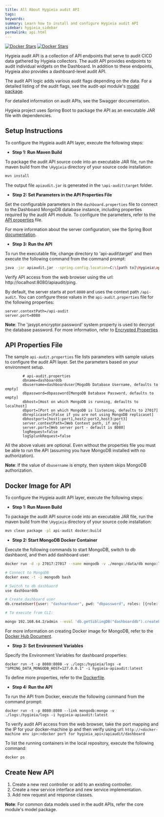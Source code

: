 ```yaml
---
title: All About Hygieia audit API
tags:
keywords:
summary: Learn how to install and configure Hygieia audit API
sidebar: hygieia_sidebar
permalink: api.html
---
```

[![Docker Stars](https://img.shields.io/docker/stars/capitalone/hygieia-api.svg)](https://hub.docker.com/r/capitalone/hygieia-api/)
[![Docker Stars](https://img.shields.io/docker/pulls/capitalone/hygieia-api.svg)](https://hub.docker.com/r/capitalone/hygieia-api/)

Hygieia audit API is a collection of API endpoints that serve to audit CICD data gathered by Hygieia collectors. The audit API provides endpoints to audit individual widgets on the Dashboard. In addition to these endpoints, Hygieia also provides a dashboard-level audit API. 

The audit API logic adds various audit flags depending on the data. For a  detailed listing of the audit flags, see the audit-api module's [model package](https://github.com/capitalone/Hygieia/blob/master/api-audit/src/main/java/com/capitalone/dashboard/model/AuditStatus.java).

For detailed information on audit APIs, see the Swagger documentation. 

Hygieia project uses Spring Boot to package the API as an executable JAR file with dependencies.

## Setup Instructions

To configure the Hygieia audit API layer, execute the following steps:

*	**Step 1: Run Maven Build**

To package the audit API source code into an executable JAR file, run the maven build from the `\Hygieia` directory of your source code installation:

```bash
mvn install
```

The output file `apiaudit.jar` is generated in the `\api-audit\target` folder.

*	**Step 2: Set Parameters in the API Properties File**

Set the configurable parameters in the `dashboard.properties` file to connect to the Dashboard MongoDB database instance, including properties required by the audit API module. To configure the parameters, refer to the [API properties](#api-properties-file) file.

For more information about the server configuration, see the Spring Boot [documentation](http://docs.spring.io/spring-boot/docs/current-SNAPSHOT/reference/htmlsingle/#boot-features-external-config-application-property-files).

*	**Step 3: Run the API**

To run the executable file, change directory to 'api-audit\target' and then execute the following command from the command prompt:

```bash
java -jar apiaudit.jar --spring.config.location=C:\[path to]\Hygieia\api-audit\api-audit.properties
```
Verify API access from the web browser using the url: http://localhost:8080/apiaudit/ping.

By default, the server starts at port `8080` and uses the context path `/api-audit`. You can configure these values in the `api-audit.properties` file for the following properties:

```properties
server.contextPath=/api-audit
server.port=8080
```

**Note**: The 'jasypt.encryptor.password' system property is used to decrypt the database password. For more information, refer to [Encrypted Properties](https://github.com/capitalone/Hygieia/blob/gh-pages/pages/hygieia/api/api.md#encrypted-properties)

## API Properties File

The sample `api-audit.properties` file lists parameters with sample values to configure the audit API layer. Set the parameters based on your environment setup.

```properties
		# api-audit.properties
		dbname=dashboarddb
		dbusername=dashboarduser[MogoDb Database Username, defaults to empty]
		dbpassword=dbpassword[MongoDB Database Password, defaults to empty]
		dbhost=[Host on which MongoDB is running, defaults to localhost]
		dbport=[Port on which MongoDB is listening, defaults to 27017]
		dbreplicaset=[False if you are not using MongoDB replicaset]
		dbhostport=[host1:port1,host2:port2,host3:port3]
		server.contextPath=[Web Context path, if any]
		server.port=[Web server port - default is 8080]
		logRequest=false
		logSplunkRequest=false
```

All the above values are optional. Even without the properties file you must be able to run the API (assuming you have MongoDB installed with no authorization).

**Note**: If the value of `dbusername` is empty, then system skips MongoDB authorization.

## Docker Image for API

To configure the Hygieia audit API layer, execute the following steps:

*	**Step 1: Run Maven Build**

To package the audit API source code into an executable JAR file, run the maven build from the `\Hygieia` directory of your source code installation:

```bash
mvn clean package -pl api-audit docker:build
```
*	**Step 2: Start MongoDB Docker Container**

Execute the following commands to start MongoDB, switch to db dashbaord, and then add dashboard user:

``` bash
docker run -d -p 27017:27017 --name mongodb -v ./mongo:/data/db mongo:latest  mongod --smallfiles

# Connect to MongoDB
docker exec -t -i mongodb bash

# Switch to db dashbaord
use dashboarddb

# Create dashboard user
db.createUser({user: "dashoarduser", pwd: "dbpassword", roles: [{role: "readWrite", db: "dashboarddb"}]})

# To execute from CLI:

mongo 192.168.64.2/admin --eval 'db.getSiblingDB("dashboarddb").createUser({user: "dashboarduser", pwd: "dbpassword", roles: [{role: "readWrite", db: "dashboarddb"}]})'
```

For more information on creating Docker image for MongoDB, refer to the [Docker Hub Document](https://hub.docker.com/r/library/mongo/).

*   **Step 3: Set Environment Variables**

Specify the Environment Variables for dashboard properties:

```
docker run -t -p 8080:8080 -v ./logs:/hygieia/logs -e "SPRING_DATA_MONGODB_HOST=127.0.0.1" -i hygieia-apiaudit:latest
```

To define more properties, refer to the [Dockerfile](https://github.com/capitalone/Hygieia/blob/master/api-audit/docker/Dockerfile).


*	**Step 4: Run the API**

To run the API from Docker, execute the following command from the command prompt:

```
docker run -t -p 8080:8080 --link mongodb:mongo -v ./logs:/hygieia/logs -i hygieia-apiaudit:latest
```
To verify audit API access from the web browser, take the port mapping and the IP for your docker-machine <env> ip and then verify using url: `http://<docker-machine env ip>:<docker port for hygieia_api>/apiaudit/dashboard`

To list the running containers in the local repository, execute the following command:

```bash
docker ps
```

## Create New API

1. Create a new rest controller or add to an existing controller.
2. Create a new service interface and new service implementation.
3. Add new request and response classes.

**Note**: For common data models used in the audit APIs, refer the core module's model package.
